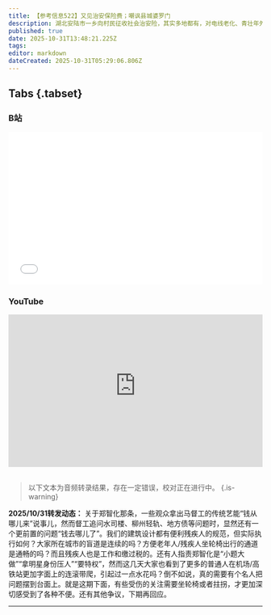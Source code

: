 ```yaml
---
title: 【参考信息522】又见治安保险费；嘲讽县城婆罗门
description: 湖北安陆市一乡向村民征收社会治安险，其实多地都有，对电线老化、青壮年外出、老人留守的农村来说是个兜底。湖北“三资三化”改革，一切国有资源尽可能资产化、一切国有资产尽可能证券化、一切国有资金尽可能杠杆化，何意味？又见行政区划逆向调整，内蒙古宁城县两个社区改村；安徽枞阳县村居合并成村，人口流失村合并。南方人物周刊公号转文《“县城婆罗门”被群嘲，年轻人不吃这一套了》。郑智化“连滚带爬”，舆论居然五五开。
published: true
date: 2025-10-31T13:48:21.225Z
tags: 
editor: markdown
dateCreated: 2025-10-31T05:29:06.806Z
---
```


## Tabs {.tabset}
### B站
<div style="position: relative; padding: 30% 45%;">
<iframe style="position: absolute; width: 100%; height: 100%; left: 0; top: 0;" src="//player.bilibili.com/player.html?&bvid=BV1shyYBjE9H&page=1&as_wide=1&high_quality=1&danmaku=1&autoplay=0" scrolling="no" border="0" frameborder="no" framespacing="0" allowfullscreen="true"></iframe>
</div>

### YouTube
<div style="position: relative; padding: 30% 45%;">
<iframe style="position: absolute; top: 0; left: 0; width: 100%; height: 100%;" src="https://www.youtube-nocookie.com/embed/YouTubeVID" title="YouTube video player" frameborder="0" allow="accelerometer; autoplay; clipboard-write; encrypted-media; gyroscope; picture-in-picture" allowfullscreen></iframe>
</div>

## 

> 以下文本为音频转录结果，存在一定错误，校对正在进行中。
{.is-warning}

**2025/10/31转发动态：** 关于郑智化那条，一些观众拿出马督工的传统艺能“钱从哪儿来”说事儿，然而督工追问水司楼、柳州轻轨、地方债等问题时，显然还有一个更前置的问题“钱去哪儿了”。我们的建筑设计都有便利残疾人的规范，但实际执行如何？大家所在城市的盲道是连续的吗？方便老年人/残疾人坐轮椅出行的通道是通畅的吗？而且残疾人也是工作和缴过税的。还有人指责郑智化是“小题大做”“拿明星身份压人”“要特权”，然而这几天大家也看到了更多的普通人在机场/高铁站更加字面上的连滚带爬，引起过一点水花吗？倒不如说，真的需要有个名人把问题摆到台面上。就是这期下面，有些受伤的关注需要坐轮椅或者拄拐，才更加深切感受到了各种不便。还有其他争议，下期再回应。

---